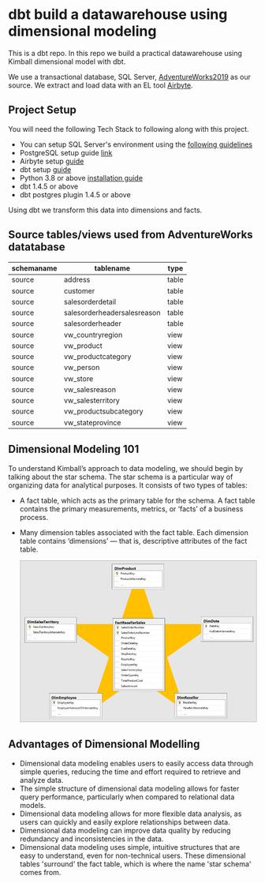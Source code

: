 # dbt build a datawarehouse using dimensional modeling
This is a dbt repo. In this repo we build a practical datawarehouse using Kimball dimensional model with dbt. 

We use a transactional database, SQL Server, [AdventureWorks2019](https://learn.microsoft.com/en-us/sql/samples/adventureworks-install-configure?view=sql-server-ver16&tabs=ssms) as our source. We extract and load data with an EL tool [Airbyte](https://www.youtube.com/watch?v=2FvMa7vaxDY&t).

## Project Setup
You will need the following Tech Stack to following along with this project. 

- You can setup SQL Server's environment using the [following guidelines](https://www.youtube.com/watch?v=e5mvoKuV3xs&t=6s)
- PostgreSQL setup guide [link](https://www.youtube.com/watch?v=fjYiWXHI7Mo)
- Airbyte setup [guide](https://www.youtube.com/watch?v=2FvMa7vaxDY&t)
- dbt setup [guide](https://www.youtube.com/watch?v=gH1w4OIgXj4)
- Python 3.8 or above [installation guide](https://www.youtube.com/watch?v=B0G-44dqHRM&t)
- dbt 1.4.5 or above
- dbt postgres plugin 1.4.5 or above

Using dbt we transform this data into dimensions and facts. 


## Source tables/views used from AdventureWorks datatabase
| schemaname 	| tablename                   	| type  	|
|------------	|-----------------------------	|-------	|
| source     	| address                     	| table 	|
| source     	| customer                    	| table 	|
| source     	| salesorderdetail            	| table 	|
| source     	| salesorderheadersalesreason 	| table 	|
| source     	| salesorderheader            	| table 	|
| source     	| vw_countryregion            	| view  	|
| source     	| vw_product                  	| view  	|
| source     	| vw_productcategory          	| view  	|
| source     	| vw_person                   	| view  	|
| source     	| vw_store                    	| view  	|
| source     	| vw_salesreason              	| view  	|
| source     	| vw_salesterritory           	| view  	|
| source     	| vw_productsubcategory       	| view  	|
| source     	| vw_stateprovince            	| view  	|

## Dimensional Modeling 101
To understand Kimball’s approach to data modeling, we should begin by talking about the star schema. The star schema is a particular way of organizing data for analytical purposes. It consists of two types of tables:
- A fact table, which acts as the primary table for the schema. A fact table contains the primary measurements, metrics, or ‘facts’ of a business process.
- Many dimension tables associated with the fact table. Each dimension table contains ‘dimensions’ — that is, descriptive attributes of the fact table.

  ![image](star-schema-example1.png)

## Advantages of Dimensional Modelling
- Dimensional data modeling enables users to easily access data through simple queries, reducing the time and effort required to retrieve and analyze data.
- The simple structure of dimensional data modeling allows for faster query performance, particularly when compared to relational data models.
- Dimensional data modeling allows for more flexible data analysis, as users can quickly and easily explore relationships between data.
- Dimensional data modeling can improve data quality by reducing redundancy and inconsistencies in the data.
- Dimensional data modeling uses simple, intuitive structures that are easy to understand, even for non-technical users.
  These dimensional tables 'surround' the fact table, which is where the name 'star schema' comes from.
